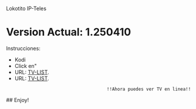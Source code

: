 Lokotito IP-Teles
# Version Actual: 1.250410
Instrucciones:


<p align="left">
  <ul>
    <li>Kodi</li>
    <li>Click en"</li>
    <li>URL: <a href="misIP-teles.m3u8">TV-LIST</a>.</li>
    <li>URL: <a href="misIP-BOL-teles.m3u8">TV-LIST</a>.</li>
    
                                       !!Ahora puedes ver TV en linea!!
  </ul>
</p>
## Enjoy!

